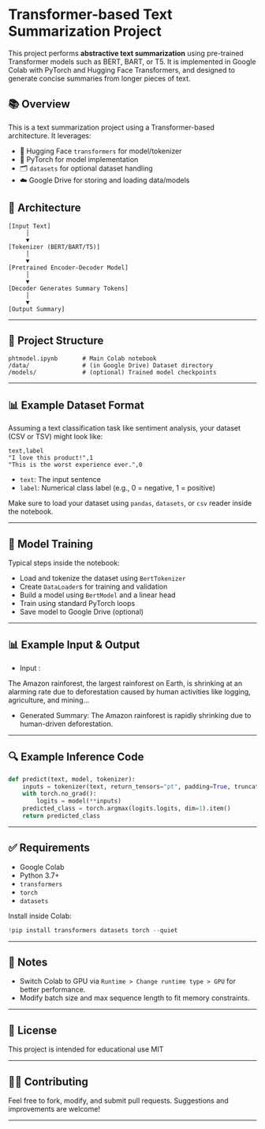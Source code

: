 # Transformer-based Text Summarization Project

This project performs **abstractive text summarization** using pre-trained Transformer models such as BERT, BART, or T5. It is implemented in Google Colab with PyTorch and Hugging Face Transformers, and designed to generate concise summaries from longer pieces of text.

## 📚 Overview

This is a text summarization project using a Transformer-based architecture. It leverages:

- 🤗 Hugging Face `transformers` for model/tokenizer
- 🧠 PyTorch for model implementation
- 🗂 `datasets` for optional dataset handling
- ☁️ Google Drive for storing and loading data/models

## 🧱 Architecture

```text
[Input Text]
     │
     ▼
[Tokenizer (BERT/BART/T5)]
     │
     ▼
[Pretrained Encoder-Decoder Model]
     │
     ▼
[Decoder Generates Summary Tokens]
     │
     ▼
[Output Summary]
```

---

## 📁 Project Structure

```text
phtmodel.ipynb       # Main Colab notebook
/data/               # (in Google Drive) Dataset directory
/models/             # (optional) Trained model checkpoints
```

---

## 📊 Example Dataset Format

Assuming a text classification task like sentiment analysis, your dataset (CSV or TSV) might look like:

```csv
text,label
"I love this product!",1
"This is the worst experience ever.",0
```

- `text`: The input sentence
- `label`: Numerical class label (e.g., 0 = negative, 1 = positive)

Make sure to load your dataset using `pandas`, `datasets`, or `csv` reader inside the notebook.

---

## 🧠 Model Training

Typical steps inside the notebook:

- Load and tokenize the dataset using `BertTokenizer`
- Create `DataLoader`s for training and validation
- Build a model using `BertModel` and a linear head
- Train using standard PyTorch loops
- Save model to Google Drive (optional)

---
## 📊 Example Input & Output
- Input :


The Amazon rainforest, the largest rainforest on Earth, is shrinking at an alarming rate due to deforestation caused by human activities like logging, agriculture, and mining...
- Generated Summary:
The Amazon rainforest is rapidly shrinking due to human-driven deforestation.

---
## 🔍 Example Inference Code

```python
def predict(text, model, tokenizer):
    inputs = tokenizer(text, return_tensors="pt", padding=True, truncation=True)
    with torch.no_grad():
        logits = model(**inputs)
    predicted_class = torch.argmax(logits.logits, dim=1).item()
    return predicted_class
```

---

## ✅ Requirements

- Google Colab
- Python 3.7+
- `transformers`
- `torch`
- `datasets`

Install inside Colab:

```python
!pip install transformers datasets torch --quiet
```

---

## 📌 Notes

- Switch Colab to GPU via `Runtime > Change runtime type > GPU` for better performance.
- Modify batch size and max sequence length to fit memory constraints.

---

## 📜 License

This project is intended for educational use MIT 

---

## 🙋‍♂️ Contributing

Feel free to fork, modify, and submit pull requests. Suggestions and improvements are welcome!

---